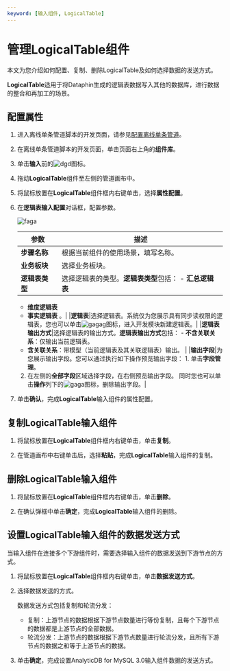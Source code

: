 ```yaml
---
keyword: [输入组件, LogicalTable]
---
```


# 管理LogicalTable组件

本文为您介绍如何配置、复制、删除LogicalTable及如何选择数据的发送方式。

**LogicalTable**适用于将Dataphin生成的逻辑表数据写入其他的数据库，进行数据的整合和再加工的场景。

## 配置属性

1.  进入离线单条管道脚本的开发页面，请参见[配置离线单条管道](/cn.zh-CN/数据引入/数据集成/离线单条管道/配置离线单条管道.md)。

2.  在离线单条管道脚本的开发页面，单击页面右上角的**组件库**。

3.  单击**输入**前的![dgd](https://help-static-aliyun-doc.aliyuncs.com/assets/img/zh-CN/3593819951/p80354.png)图标。

4.  拖动**LogicalTable**组件至左侧的管道画布中。

5.  将鼠标放置在**LogicalTable**组件框内右键单击，选择**属性配置**。

6.  在**逻辑表输入配置**对话框，配置参数。

    ![faga](https://help-static-aliyun-doc.aliyuncs.com/assets/img/zh-CN/3224897261/p86811.png)

    |参数|描述|
    |--|--|
    |**步骤名称**|根据当前组件的使用场景，填写名称。|
    |**业务板块**|选择业务板块。|
    |**逻辑表类型**|选择逻辑表的类型。**逻辑表类型**包括：     -   **汇总逻辑表**
    -   **维度逻辑表**
    -   **事实逻辑表**
。|
    |**逻辑表**|选择逻辑表。系统仅为您展示具有同步读权限的逻辑表，您也可以单击![gagag](https://help-static-aliyun-doc.aliyuncs.com/assets/img/zh-CN/6093819951/p86821.png)图标，进入开发模块新建逻辑表。|
    |**逻辑表输出方式**|选择逻辑表的输出方式。**逻辑表输出方式**包括：     -   **不含关联关系**：仅输出当前逻辑表。
    -   **含关联关系**：带模型（当前逻辑表及其关联逻辑表）输出。 |
    |**输出字段**|为您展示输出字段。您可以通过执行如下操作预览输出字段：     1.  单击**字段管理**。
    2.  在左侧的**全部字段**区域选择字段，在右侧预览输出字段。
同时您也可以单击**操作**列下的![gaga](https://help-static-aliyun-doc.aliyuncs.com/assets/img/zh-CN/6093819951/p89005.png)图标，删除输出字段。|

7.  单击**确认**，完成**LogicalTable**输入组件的属性配置。


## 复制LogicalTable输入组件

1.  将鼠标放置在**LogicalTable**组件框内右键单击，单击**复制**。

2.  在管道画布中右键单击后，选择**粘贴**，完成**LogicalTable**输入组件的复制。


## 删除LogicalTable输入组件

1.  将鼠标放置在**LogicalTable**组件框内右键单击，单击**删除**。

2.  在确认弹框中单击**确定**，完成**LogicalTable**输入组件的删除。


## 设置LogicalTable输入组件的数据发送方式

当输入组件在连接多个下游组件时，需要选择输入组件的数据发送到下游节点的方式。

1.  将鼠标放置在**LogicalTable**组件框内右键单击，单击**数据发送方式**。

2.  选择数据发送的方式。

    数据发送方式包括复制和轮流分发：

    -   复制：上游节点的数据根据下游节点数量进行等份复制，且每个下游节点的数据都是上游节点的全部数据。
    -   轮流分发：上游节点的数据根据下游节点数量进行轮流分发，且所有下游节点的数据之和等于上游节点的数据。
3.  单击**确定**，完成设置AnalyticDB for MySQL 3.0输入组件数据的发送方式。



